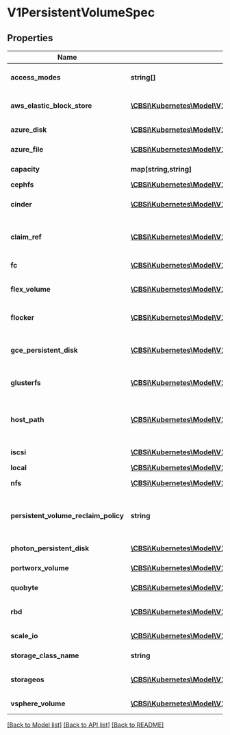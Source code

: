 # V1PersistentVolumeSpec

## Properties
Name | Type | Description | Notes
------------ | ------------- | ------------- | -------------
**access_modes** | **string[]** | AccessModes contains all ways the volume can be mounted. More info: https://kubernetes.io/docs/concepts/storage/persistent-volumes#access-modes | [optional] 
**aws_elastic_block_store** | [**\CBSi\Kubernetes\Model\V1AWSElasticBlockStoreVolumeSource**](V1AWSElasticBlockStoreVolumeSource.md) | AWSElasticBlockStore represents an AWS Disk resource that is attached to a kubelet&#39;s host machine and then exposed to the pod. More info: https://kubernetes.io/docs/concepts/storage/volumes#awselasticblockstore | [optional] 
**azure_disk** | [**\CBSi\Kubernetes\Model\V1AzureDiskVolumeSource**](V1AzureDiskVolumeSource.md) | AzureDisk represents an Azure Data Disk mount on the host and bind mount to the pod. | [optional] 
**azure_file** | [**\CBSi\Kubernetes\Model\V1AzureFileVolumeSource**](V1AzureFileVolumeSource.md) | AzureFile represents an Azure File Service mount on the host and bind mount to the pod. | [optional] 
**capacity** | **map[string,string]** | A description of the persistent volume&#39;s resources and capacity. More info: https://kubernetes.io/docs/concepts/storage/persistent-volumes#capacity | [optional] 
**cephfs** | [**\CBSi\Kubernetes\Model\V1CephFSVolumeSource**](V1CephFSVolumeSource.md) | CephFS represents a Ceph FS mount on the host that shares a pod&#39;s lifetime | [optional] 
**cinder** | [**\CBSi\Kubernetes\Model\V1CinderVolumeSource**](V1CinderVolumeSource.md) | Cinder represents a cinder volume attached and mounted on kubelets host machine More info: https://releases.k8s.io/HEAD/examples/mysql-cinder-pd/README.md | [optional] 
**claim_ref** | [**\CBSi\Kubernetes\Model\V1ObjectReference**](V1ObjectReference.md) | ClaimRef is part of a bi-directional binding between PersistentVolume and PersistentVolumeClaim. Expected to be non-nil when bound. claim.VolumeName is the authoritative bind between PV and PVC. More info: https://kubernetes.io/docs/concepts/storage/persistent-volumes#binding | [optional] 
**fc** | [**\CBSi\Kubernetes\Model\V1FCVolumeSource**](V1FCVolumeSource.md) | FC represents a Fibre Channel resource that is attached to a kubelet&#39;s host machine and then exposed to the pod. | [optional] 
**flex_volume** | [**\CBSi\Kubernetes\Model\V1FlexVolumeSource**](V1FlexVolumeSource.md) | FlexVolume represents a generic volume resource that is provisioned/attached using an exec based plugin. This is an alpha feature and may change in future. | [optional] 
**flocker** | [**\CBSi\Kubernetes\Model\V1FlockerVolumeSource**](V1FlockerVolumeSource.md) | Flocker represents a Flocker volume attached to a kubelet&#39;s host machine and exposed to the pod for its usage. This depends on the Flocker control service being running | [optional] 
**gce_persistent_disk** | [**\CBSi\Kubernetes\Model\V1GCEPersistentDiskVolumeSource**](V1GCEPersistentDiskVolumeSource.md) | GCEPersistentDisk represents a GCE Disk resource that is attached to a kubelet&#39;s host machine and then exposed to the pod. Provisioned by an admin. More info: https://kubernetes.io/docs/concepts/storage/volumes#gcepersistentdisk | [optional] 
**glusterfs** | [**\CBSi\Kubernetes\Model\V1GlusterfsVolumeSource**](V1GlusterfsVolumeSource.md) | Glusterfs represents a Glusterfs volume that is attached to a host and exposed to the pod. Provisioned by an admin. More info: https://releases.k8s.io/HEAD/examples/volumes/glusterfs/README.md | [optional] 
**host_path** | [**\CBSi\Kubernetes\Model\V1HostPathVolumeSource**](V1HostPathVolumeSource.md) | HostPath represents a directory on the host. Provisioned by a developer or tester. This is useful for single-node development and testing only! On-host storage is not supported in any way and WILL NOT WORK in a multi-node cluster. More info: https://kubernetes.io/docs/concepts/storage/volumes#hostpath | [optional] 
**iscsi** | [**\CBSi\Kubernetes\Model\V1ISCSIVolumeSource**](V1ISCSIVolumeSource.md) | ISCSI represents an ISCSI Disk resource that is attached to a kubelet&#39;s host machine and then exposed to the pod. Provisioned by an admin. | [optional] 
**local** | [**\CBSi\Kubernetes\Model\V1LocalVolumeSource**](V1LocalVolumeSource.md) | Local represents directly-attached storage with node affinity | [optional] 
**nfs** | [**\CBSi\Kubernetes\Model\V1NFSVolumeSource**](V1NFSVolumeSource.md) | NFS represents an NFS mount on the host. Provisioned by an admin. More info: https://kubernetes.io/docs/concepts/storage/volumes#nfs | [optional] 
**persistent_volume_reclaim_policy** | **string** | What happens to a persistent volume when released from its claim. Valid options are Retain (default) and Recycle. Recycling must be supported by the volume plugin underlying this persistent volume. More info: https://kubernetes.io/docs/concepts/storage/persistent-volumes#reclaiming | [optional] 
**photon_persistent_disk** | [**\CBSi\Kubernetes\Model\V1PhotonPersistentDiskVolumeSource**](V1PhotonPersistentDiskVolumeSource.md) | PhotonPersistentDisk represents a PhotonController persistent disk attached and mounted on kubelets host machine | [optional] 
**portworx_volume** | [**\CBSi\Kubernetes\Model\V1PortworxVolumeSource**](V1PortworxVolumeSource.md) | PortworxVolume represents a portworx volume attached and mounted on kubelets host machine | [optional] 
**quobyte** | [**\CBSi\Kubernetes\Model\V1QuobyteVolumeSource**](V1QuobyteVolumeSource.md) | Quobyte represents a Quobyte mount on the host that shares a pod&#39;s lifetime | [optional] 
**rbd** | [**\CBSi\Kubernetes\Model\V1RBDVolumeSource**](V1RBDVolumeSource.md) | RBD represents a Rados Block Device mount on the host that shares a pod&#39;s lifetime. More info: https://releases.k8s.io/HEAD/examples/volumes/rbd/README.md | [optional] 
**scale_io** | [**\CBSi\Kubernetes\Model\V1ScaleIOVolumeSource**](V1ScaleIOVolumeSource.md) | ScaleIO represents a ScaleIO persistent volume attached and mounted on Kubernetes nodes. | [optional] 
**storage_class_name** | **string** | Name of StorageClass to which this persistent volume belongs. Empty value means that this volume does not belong to any StorageClass. | [optional] 
**storageos** | [**\CBSi\Kubernetes\Model\V1StorageOSPersistentVolumeSource**](V1StorageOSPersistentVolumeSource.md) | StorageOS represents a StorageOS volume that is attached to the kubelet&#39;s host machine and mounted into the pod More info: https://releases.k8s.io/HEAD/examples/volumes/storageos/README.md | [optional] 
**vsphere_volume** | [**\CBSi\Kubernetes\Model\V1VsphereVirtualDiskVolumeSource**](V1VsphereVirtualDiskVolumeSource.md) | VsphereVolume represents a vSphere volume attached and mounted on kubelets host machine | [optional] 

[[Back to Model list]](../README.md#documentation-for-models) [[Back to API list]](../README.md#documentation-for-api-endpoints) [[Back to README]](../README.md)


